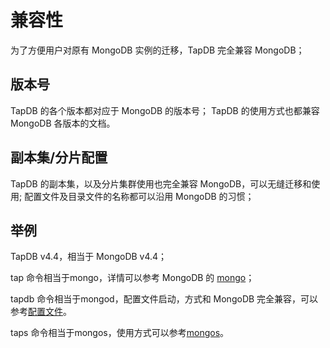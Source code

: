 # 兼容性

为了方便用户对原有 MongoDB 实例的迁移，TapDB 完全兼容 MongoDB；

## 版本号

TapDB 的各个版本都对应于 MongoDB 的版本号；
TapDB 的使用方式也都兼容 MongoDB 各版本的文档。

## 副本集/分片配置

TapDB 的副本集，以及分片集群使用也完全兼容 MongoDB，可以无缝迁移和使用;
配置文件及目录文件的名称都可以沿用 MongoDB 的习惯；

## 举例

TapDB v4.4，相当于 MongoDB v4.4；

tap 命令相当于mongo，详情可以参考 MongoDB 的 [mongo](https://www.mongodb.com/docs/v4.4/reference/program/mongo/#mongodb-binary-bin.mongo)；

tapdb 命令相当于mongod，配置文件启动，方式和 MongoDB 完全兼容，可以参考[配置文件](https://www.mongodb.com/docs/v4.4/reference/configuration-options/)。

taps 命令相当于mongos，使用方式可以参考[mongos](https://www.mongodb.com/docs/v4.4/core/sharded-cluster-query-router/)。